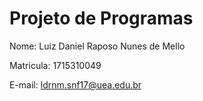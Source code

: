 # Projeto de Programas

Nome: Luiz Daniel Raposo Nunes de Mello</p>
Matricula: 1715310049</p>
E-mail: ldrnm.snf17@uea.edu.br

